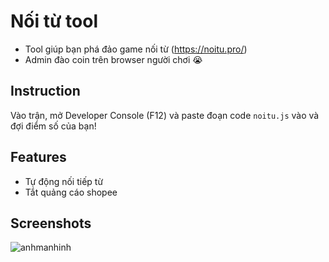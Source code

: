 
# Nối từ tool

- Tool giúp bạn phá đảo game nối từ (https://noitu.pro/)
- Admin đào coin trên browser người chơi 😭

## Instruction

Vào trận, mở Developer Console (F12) và paste đoạn code `noitu.js` vào và đợi điểm số của bạn!


## Features

- Tự động nối tiếp từ
- Tắt quảng cáo shopee
    
## Screenshots

![anhmanhinh](https://github.com/user-attachments/assets/3515b5bf-05f6-4526-ab18-64347c4d742d)



